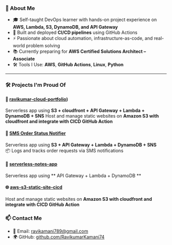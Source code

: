 ### 🔧 About Me
- 🎓 Self-taught DevOps learner with hands-on project experience on **AWS, Lambda, S3, DynamoDB, and API Gateway**  
- 🔄 Built and deployed **CI/CD pipelines** using GitHub Actions  
- ⚡ Passionate about cloud automation, infrastructure-as-code, and real-world problem solving  
- 📚 Currently preparing for **AWS Certified Solutions Architect – Associate**  
- 🛠️ Tools I Use: **AWS**, **GitHub Actions**, **Linux**, **Python**

---

### 🛠️ Projects I'm Proud Of

#### 📨 [ravikumar-cloud-portfolio](https://github.com/RavikumarKamani74/ravikumar-cloud-portfolio))
Serverless app using **S3 + cloudfront + API Gateway + Lambda + DynamoDB + SNS**
Host and manage static websites on **Amazon S3 with cloudfront and integrate with CICD GitHub Action**

#### 📨 [SMS Order Status Notifier](https://github.com/RavikumarKamani74/SMS-Order-Status-Notifier)
Serverless app using **S3 + API Gateway + Lambda + DynamoDB + SNS**  
📦 Logs and tracks order requests via SMS notifications

#### 🧪 [serverless-notes-app](https://github.com/RavikumarKamani74/serverless-notes-app)
Serverless app using ** API Gateway + Lambda + DynamoDB **

#### 🌐 [aws-s3-static-site-cicd](https://github.com/RavikumarKamani74/aws-s3-static-site-cicd)
Host and manage static websites on **Amazon S3 with cloudfront and integrate with CICD GitHub Action**

 
### 📫 Contact Me
- 📧 Email: [ravikamani789@gmail.com](mailto:ravikamani789@gmail.com)
- 🌍 GitHub: [github.com/RavikumarKamani74](https://github.com/RavikumarKamani74)


